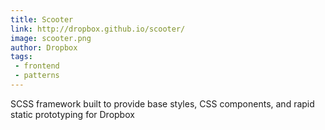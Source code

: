 ```yaml
---
title: Scooter
link: http://dropbox.github.io/scooter/
image: scooter.png
author: Dropbox
tags:
 - frontend
 - patterns
---
```


SCSS framework built to provide base styles, CSS components, and rapid static prototyping for Dropbox
